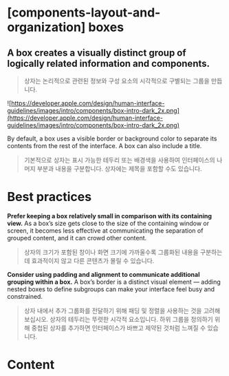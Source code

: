 # **[components-layout-and-organization] boxes**

## A box creates a visually distinct group of logically related information and components.
> 상자는 논리적으로 관련된 정보와 구성 요소의 시각적으로 구별되는 그룹을 만듭니다.
>




![https://developer.apple.com/design/human-interface-guidelines/images/intro/components/box-intro-dark_2x.png](https://developer.apple.com/design/human-interface-guidelines/images/intro/components/box-intro-dark_2x.png)

By default, a box uses a visible border or background color to separate its contents from the rest of the interface. A box can also include a title.
> 기본적으로 상자는 표시 가능한 테두리 또는 배경색을 사용하여 인터페이스의 나머지 부분과 내용을 구분합니다. 상자에는 제목을 포함할 수도 있습니다.
>




# **Best practices**

**Prefer keeping a box relatively small in comparison with its containing view.** As a box’s size gets close to the size of the containing window or screen, it becomes less effective at communicating the separation of grouped content, and it can crowd other content.
> 상자의 크기가 포함된 창이나 화면 크기에 가까울수록 그룹화된 내용을 구분하는 데 효과적이지 않고 다른 콘텐츠가 몰릴 수 있습니다.
>




**Consider using padding and alignment to communicate additional grouping within a box.** A box’s border is a distinct visual element — adding nested boxes to define subgroups can make your interface feel busy and constrained.
> 상자 내에서 추가 그룹화를 전달하기 위해 패딩 및 정렬을 사용하는 것을 고려해 보십시오. 상자의 테두리는 뚜렷한 시각적 요소입니다. 하위 그룹을 정의하기 위해 중첩된 상자를 추가하면 인터페이스가 바쁘고 제약된 것처럼 느껴질 수 있습니다.
>




# **Content**

